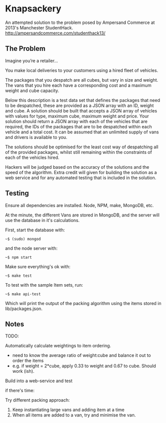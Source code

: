 # Knapsackery

An attempted solution to the problem posed by Ampersand Commerce at 2013's Manchester StudentHack. http://ampersandcommerce.com/studenthack13/

## The Problem
Imagine you’re a retailer…
 
You make local deliveries to your customers using a hired fleet of vehicles.

The packages that you despatch are all cubes, but vary in size and weight. The vans that you hire each have a corresponding cost and a maximum weight and cube capacity.

Below this description is a test data set that defines the packages that need to be despatched, these are provided as a JSON array with an ID, weight and cube. A solution should be built that accepts a JSON array of vehicles with values for type, maximum cube, maximum weight and price. Your solution should return a JSON array with each of the vehicles that are required, the IDs of the packages that are to be despatched within each vehicle and a total cost. It can be assumed that an unlimited supply of vans and drivers is available to you.

The solutions should be optimised for the least cost way of despatching all of the provided packages, whilst still remaining within the constraints of each of the vehicles hired.

Hackers will be judged based on the accuracy of the solutions and the speed of the algorithm. Extra credit will given for building the solution as a web service and for any automated testing that is included in the solution.

## Testing
Ensure all dependencies are installed. Node, NPM, make, MongoDB, etc.

At the minute, the different Vans are stored in MongoDB, and the server will use the database in it's calculations.

First, start the database with:

    ~$ (sudo) mongod

and the node server with:

    ~$ npm start

Make sure everything's ok with:

    ~$ make test

To test with the sample Item sets, run:

    ~$ make api-test

Which will print the output of the packing algorithm using the items stored in lib/packages.json.

## Notes

TODO:

Automatically calculate weightings to item ordering.
- need to know the average ratio of weight:cube and balance it out to order the items
- e.g. if weight = 2*cube, apply 0.33 to weight and 0.67 to cube. Should work (ish).

Build into a web-service and test

if there's time: 

Try different packing approach:
1. Keep instantiating large vans and adding item at a time
2. When all items are added to a van, try and minimise the van.
